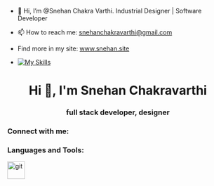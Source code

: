 - 👋 Hi, I’m @Snehan Chakra Varthi. Industrial Designer | Software Developer
- 📫 How to reach me: snehanchakravarthi@gmail.com
- Find more in my site: www.snehan.site

- [![My Skills](https://skillicons.dev/icons?i=js,html,css,react,threejs,nextjs,astro)](https://skillicons.dev)

<h1 align="center">Hi 👋, I'm Snehan Chakravarthi</h1>
<h3 align="center">full stack developer, designer</h3>

<h3 align="left">Connect with me:</h3>
<p align="left">
</p>

<h3 align="left">Languages and Tools:</h3>
<p align="left"> <a href="https://git-scm.com/" target="_blank" rel="noreferrer"> <img src="https://www.vectorlogo.zone/logos/git-scm/git-scm-icon.svg" alt="git" width="40" height="40"/> </a> </p>
